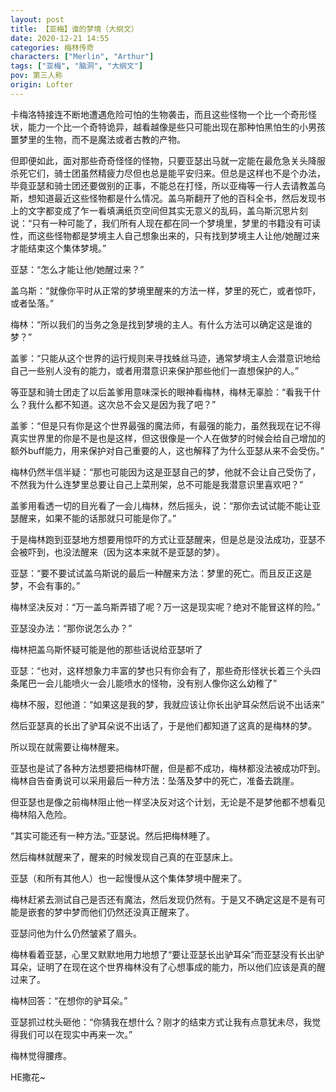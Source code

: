 ```yaml
---
layout: post
title: 【亚梅】谁的梦境（大纲文）
date: 2020-12-21 14:55
categories: 梅林传奇
characters: ["Merlin", "Arthur"]
tags: ["亚梅", "脑洞", "大纲文"]
pov: 第三人称
origin: Lofter
---
```


卡梅洛特接连不断地遭遇危险可怕的生物袭击，而且这些怪物一个比一个奇形怪状，能力一个比一个奇特诡异，越看越像是些只可能出现在那种怕黑怕生的小男孩噩梦里的生物，而不是魔法或者古教的产物。

但即便如此，面对那些奇奇怪怪的怪物，只要亚瑟出马就一定能在最危急关头降服杀死它们，骑士团虽然精疲力尽但也总是能平安归来。但总是这样也不是个办法，毕竟亚瑟和骑士团还要做别的正事，不能总在打怪，所以亚梅等一行人去请教盖乌斯，想知道最近这些怪物都是什么情况。盖乌斯翻开了他的百科全书，然后发现书上的文字都变成了乍一看填满纸页空间但其实无意义的乱码，盖乌斯沉思片刻说：“只有一种可能了，我们所有人现在都在同一个梦境里，梦里的书籍没有可读性，而这些怪物都是梦境主人自己想象出来的，只有找到梦境主人让他/她醒过来才能结束这个集体梦境。”

亚瑟：“怎么才能让他/她醒过来？”

盖乌斯：“就像你平时从正常的梦境里醒来的方法一样，梦里的死亡，或者惊吓，或者坠落。”

梅林：“所以我们的当务之急是找到梦境的主人。有什么方法可以确定这是谁的梦？”

盖爹：“只能从这个世界的运行规则来寻找蛛丝马迹，通常梦境主人会潜意识地给自己一些别人没有的能力，或者用潜意识来保护那些他们一直想保护的人。”

等亚瑟和骑士团走了以后盖爹用意味深长的眼神看梅林，梅林无辜脸：“看我干什么？我什么都不知道。这次总不会又是因为我了吧？”

盖爹：“但是只有你是这个世界最强的魔法师，有最强的能力，虽然我现在记不得真实世界里的你是不是也是这样，但这很像是一个人在做梦的时候会给自己增加的额外buff能力，用来保护对自己重要的人，这也解释了为什么亚瑟从来不会受伤。”

梅林仍然半信半疑：“那也可能因为这是亚瑟自己的梦，他就不会让自己受伤了，不然我为什么连梦里总要让自己上菜刑架，总不可能是我潜意识里喜欢吧？”

盖爹用看透一切的目光看了一会儿梅林，然后摇头，说：“那你去试试能不能让亚瑟醒来，如果不能的话那就只可能是你了。”

于是梅林跑到亚瑟地方想要用惊吓的方式让亚瑟醒来，但是总是没法成功，亚瑟不会被吓到，也没法醒来（因为这本来就不是亚瑟的梦）。

亚瑟：“要不要试试盖乌斯说的最后一种醒来方法：梦里的死亡。而且反正这是梦，不会有事的。”

梅林坚决反对：“万一盖乌斯弄错了呢？万一这是现实呢？绝对不能冒这样的险。”

亚瑟没办法：“那你说怎么办？”

梅林把盖乌斯怀疑可能是他的那些话说给亚瑟听了

亚瑟：“也对，这样想象力丰富的梦也只有你会有了，那些奇形怪状长着三个头四条尾巴一会儿能喷火一会儿能喷水的怪物，没有别人像你这么幼稚了”

梅林不服，怼他道：“如果这是我的梦，我就应该让你长出驴耳朵然后说不出话来”

然后亚瑟真的长出了驴耳朵说不出话了，于是他们都知道了这真的是梅林的梦。

所以现在就需要让梅林醒来。

亚瑟也是试了各种方法想要把梅林吓醒，但是都不成功，梅林都没法被成功吓到。梅林自告奋勇说可以采用最后一种方法：坠落及梦中的死亡，准备去跳崖。

但亚瑟也是像之前梅林阻止他一样坚决反对这个计划，无论是不是梦他都不想看见梅林陷入危险。

“其实可能还有一种方法。”亚瑟说。然后把梅林睡了。

然后梅林就醒来了，醒来的时候发现自己真的在亚瑟床上。

亚瑟（和所有其他人）也一起慢慢从这个集体梦境中醒来了。

梅林赶紧去测试自己是否还有魔法，然后发现仍然有。于是又不确定这是不是有可能是嵌套的梦中梦而他们仍然还没真正醒来了。

亚瑟问他为什么仍然皱紧了眉头。

梅林看着亚瑟，心里又默默地用力地想了“要让亚瑟长出驴耳朵”而亚瑟没有长出驴耳朵，证明了在现在这个世界梅林没有了心想事成的能力，所以他们应该是真的醒过来了。

梅林回答：“在想你的驴耳朵。”

亚瑟抓过枕头砸他：“你猜我在想什么？刚才的结束方式让我有点意犹未尽，我觉得我们可以在现实中再来一次。”

梅林觉得腰疼。

HE撒花~

